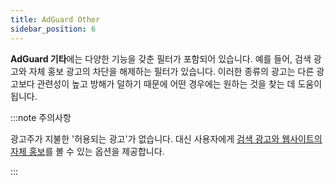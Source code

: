 ```yaml
---
title: AdGuard Other
sidebar_position: 6
---
```


**AdGuard 기타**에는 다양한 기능을 갖춘 필터가 포함되어 있습니다. 예를 들어, 검색 광고와 자체 홍보 광고의 차단을 해제하는 필터가 있습니다. 이러한 종류의 광고는 다른 광고보다 관련성이 높고 방해가 덜하기 때문에 어떤 경우에는 원하는 것을 찾는 데 도움이 됩니다.

:::note 주의사항

광고주가 지불한 '허용되는 광고'가 없습니다. 대신 사용자에게 [검색 광고와 웹사이트의 자체 홍보](/general/ad-filtering/search-ads)를 볼 수 있는 옵션을 제공합니다.

:::
